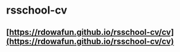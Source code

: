 # rsschool-cv

## [https://rdowafun.github.io/rsschool-cv/cv](https://rdowafun.github.io/rsschool-cv/cv)
